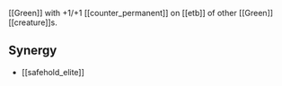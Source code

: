 [[Green]] with +1/+1 [[counter_permanent]] on [[etb]] of other [[Green]] [[creature]]s.
## Synergy
* [[safehold_elite]]